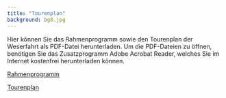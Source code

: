 ```yaml
---
title: "Tourenplan"
background: bg8.jpg
---
```

Hier können Sie das Rahmenprogramm sowie den Tourenplan der Weserfahrt als PDF-Datei herunterladen.
Um die PDF-Dateien zu öffnen, benötigen Sie das Zusatzprogramm Adobe Acrobat Reader, welches Sie im Internet kostenfrei herunterladen können.

<a href="/assets/images/rahmenprogramm_weserfahrt_2017.pdf" class="btn btn-outline-inverse btn-sm">Rahmenprogramm</a>

<a href="/assets/images/Tourenplan%2015%20-29%2007%20%202017.pdf" class="btn btn-outline-inverse btn-sm">Tourenplan</a>

